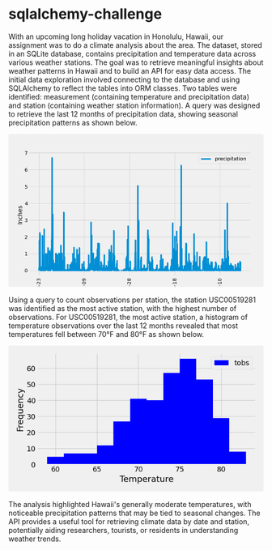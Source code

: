 # sqlalchemy-challenge

With an upcoming long holiday vacation in Honolulu, Hawaii, our assignment was to do a climate analysis about the area. The dataset, stored in an SQLite database, contains precipitation and temperature data across various weather stations. The goal was to retrieve meaningful insights about weather patterns in Hawaii and to build an API for easy data access.
The initial data exploration involved connecting to the database and using SQLAlchemy to reflect the tables into ORM classes. Two tables were identified: measurement (containing temperature and precipitation data) and station (containing weather station information). A query was designed to retrieve the last 12 months of precipitation data, showing seasonal precipitation patterns as shown below.

![precipitation.png](https://github.com/otybaasandorj/sqlalchemy-challenge/blob/main/SurfsUp/images/precipitation.png)

Using a query to count observations per station, the station USC00519281 was identified as the most active station, with the highest number of observations. For USC00519281, the most active station, a histogram of temperature observations over the last 12 months revealed that most temperatures fell between 70°F and 80°F as shown below. 

![histogram.png](https://github.com/otybaasandorj/sqlalchemy-challenge/blob/main/SurfsUp/images/histogram.png)

The analysis highlighted Hawaii's generally moderate temperatures, with noticeable precipitation patterns that may be tied to seasonal changes. The API provides a useful tool for retrieving climate data by date and station, potentially aiding researchers, tourists, or residents in understanding weather trends.
